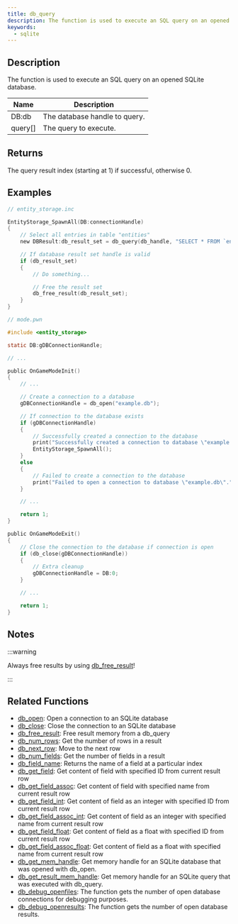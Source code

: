 ```yaml
---
title: db_query
description: The function is used to execute an SQL query on an opened SQLite database.
keywords:
  - sqlite
---
```


<LowercaseNote />

## Description

The function is used to execute an SQL query on an opened SQLite database.

| Name    | Description                   |
| ------- | ----------------------------- |
| DB:db   | The database handle to query. |
| query[] | The query to execute.         |

## Returns

The query result index (starting at 1) if successful, otherwise 0.

## Examples

```c
// entity_storage.inc

EntityStorage_SpawnAll(DB:connectionHandle)
{
    // Select all entries in table "entities"
    new DBResult:db_result_set = db_query(db_handle, "SELECT * FROM `entities`");

    // If database result set handle is valid
    if (db_result_set)
    {
        // Do something...

        // Free the result set
        db_free_result(db_result_set);
    }
}
```

```c
// mode.pwn

#include <entity_storage>

static DB:gDBConnectionHandle;

// ...

public OnGameModeInit()
{
    // ...

    // Create a connection to a database
    gDBConnectionHandle = db_open("example.db");

    // If connection to the database exists
    if (gDBConnectionHandle)
    {
        // Successfully created a connection to the database
        print("Successfully created a connection to database \"example.db\".");
        EntityStorage_SpawnAll();
    }
    else
    {
        // Failed to create a connection to the database
        print("Failed to open a connection to database \"example.db\".");
    }

    // ...

    return 1;
}

public OnGameModeExit()
{
    // Close the connection to the database if connection is open
    if (db_close(gDBConnectionHandle))
    {
        // Extra cleanup
        gDBConnectionHandle = DB:0;
    }

    // ...

    return 1;
}
```

## Notes

:::warning

Always free results by using [db_free_result](db_free_result)!

:::

## Related Functions

- [db_open](db_open): Open a connection to an SQLite database
- [db_close](db_close): Close the connection to an SQLite database
- [db_free_result](db_free_result): Free result memory from a db_query
- [db_num_rows](db_num_rows): Get the number of rows in a result
- [db_next_row](db_next_row): Move to the next row
- [db_num_fields](db_num_fields): Get the number of fields in a result
- [db_field_name](db_field_name): Returns the name of a field at a particular index
- [db_get_field](db_get_field): Get content of field with specified ID from current result row
- [db_get_field_assoc](db_get_field_assoc): Get content of field with specified name from current result row
- [db_get_field_int](db_get_field_int): Get content of field as an integer with specified ID from current result row
- [db_get_field_assoc_int](db_get_field_assoc_int): Get content of field as an integer with specified name from current result row
- [db_get_field_float](db_get_field_float): Get content of field as a float with specified ID from current result row
- [db_get_field_assoc_float](db_get_field_assoc_float): Get content of field as a float with specified name from current result row
- [db_get_mem_handle](db_get_mem_handle): Get memory handle for an SQLite database that was opened with db_open.
- [db_get_result_mem_handle](db_get_result_mem_handle): Get memory handle for an SQLite query that was executed with db_query.
- [db_debug_openfiles](db_debug_openfiles): The function gets the number of open database connections for debugging purposes.
- [db_debug_openresults](db_debug_openresults): The function gets the number of open database results.
